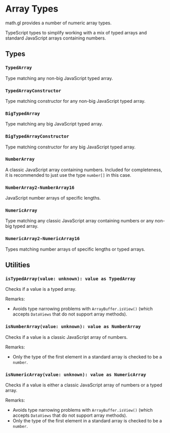 # Array Types

math.gl provides a number of numeric array types.

TypeScript types to simplify working with a mix of typed arrays and standard JavaScript arrays containing numbers.

## Types

### `TypedArray`

Type matching any non-big JavaScript typed array.

### `TypedArrayConstructor`

Type matching constructor for any non-big JavaScript typed array.

### `BigTypedArray`

Type matching any big JavaScript typed array.

### `BigTypedArrayConstructor`

Type matching constructor for any big JavaScript typed array.

### `NumberArray`

A classic JavaScript array containing numbers. Included for completeness, it is recommended to just use the type `number[]` in this case.

### `NumberArray2-NumberArray16`

JavaScript number arrays of specific lengths.

### `NumericArray`

Type matching any classic JavaScript array containing numbers or any non-big typed array.

### `NumericArray2-NumericArray16`

Types matching number arrays of specific lengths or typed arrays.

## Utilities

### `isTypedArray(value: unknown): value as TypedArray`

Checks if a value is a typed array.

Remarks:

- Avoids type narrowing problems with `ArrayBuffer.isView()` (which accepts `DataViews` that do not support array methods).

### `isNumberArray(value: unknown): value as NumberArray`

Checks if a value is a classic JavaScript array of numbers.

Remarks:

- Only the type of the first element in a standard array is checked to be a `number`.

### `isNumericArray(value: unknown): value as NumericArray`

Checks if a value is either a classic JavaScript array of numbers or a typed array.

Remarks:

- Avoids type narrowing problems with `ArrayBuffer.isView()` (which accepts `DataViews` that do not support array methods).
- Only the type of the first element in a standard array is checked to be a `number`.
